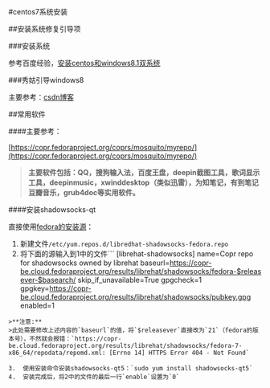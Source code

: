 #centos7系统安装

##安装系统修复引导项

###安装系统

参考百度经验，[安装centos和windows8.1双系统](http://jingyan.baidu.com/article/1709ad80b28cf74634c4f0d5.html)

###秀姑引导windows8

主要参考：[csdn博客](http://blog.csdn.net/johnnyhu90/article/details/41410547)

##常用软件

####主要参考：

[https://copr.fedoraproject.org/coprs/mosquito/myrepo/](https://copr.fedoraproject.org/coprs/mosquito/myrepo/)

>**主要软件包括：QQ，搜狗输入法，百度王盘，deepin截图工具，歌词显示工具，deepinmusic，xwinddesktop（类似迅雷），为知笔记，有到笔记
豆瓣音乐，grub4doc等实用软件。**

####安装shadowsocks-qt

直接使用[fedora的安装源](https://copr.fedoraproject.org/coprs/librehat/shadowsocks/)：
1.  新建文件`/etc/yum.repos.d/libredhat-shadowsocks-fedora.repo`
2.  将下面的源输入到1中的文件```
[librehat-shadowsocks]
name=Copr repo for shadowsocks owned by librehat
baseurl=https://copr-be.cloud.fedoraproject.org/results/librehat/shadowsocks/fedora-$releasever-$basearch/
skip_if_unavailable=True
gpgcheck=1
gpgkey=https://copr-be.cloud.fedoraproject.org/results/librehat/shadowsocks/pubkey.gpg
enabled=1
```
>**注意:**
>此处需要修改上述内容的`baseurl`的值，将`$releasever`直接改为`21`（fedora的版本号），不然就会报错：`https://copr-be.cloud.fedoraproject.org/results/librehat/shadowsocks/fedora-7-x86_64/repodata/repomd.xml: [Errno 14] HTTPS Error 404 - Not Found`

3.  使用安装命令安装shadowsocks-qt5：`sudo yum install shadowsocks-qt5`
4.  安装完成后，将2中的文件的最后一行`enable`设置为`0`
